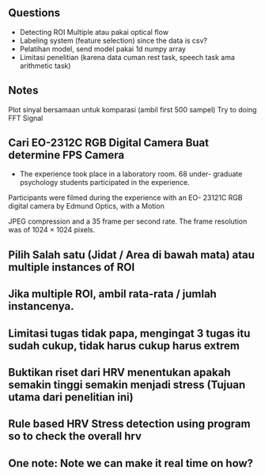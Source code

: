 ## Questions

- Detecting ROI Multiple atau pakai optical flow
- Labeling system (feature selection) since the data is csv?
- Pelatihan model, send model pakai 1d numpy array
- Limitasi penelitian (karena data cuman rest task, speech task ama arithmetic task)

## Notes

Plot sinyal bersamaan untuk komparasi (ambil first 500 sampel)
Try to doing FFT Signal

## Cari EO-2312C RGB Digital Camera Buat determine FPS Camera

- The experience took place in a laboratory room. 68 under-
  graduate psychology students participated in the experience.

Participants were filmed during the experience with an EO-
23121C RGB digital camera by Edmund Optics, with a Motion

JPEG compression and a 35 frame per second rate. The
frame resolution was of 1024 × 1024 pixels.

## Pilih Salah satu (Jidat / Area di bawah mata) atau multiple instances of ROI

## Jika multiple ROI, ambil rata-rata / jumlah instancenya.

## Limitasi tugas tidak papa, mengingat 3 tugas itu sudah cukup, tidak harus cukup harus extrem

## Buktikan riset dari HRV menentukan apakah semakin tinggi semakin menjadi stress (Tujuan utama dari penelitian ini)

## Rule based HRV Stress detection using program so to check the overall hrv

## One note: Note we can make it real time on how?
